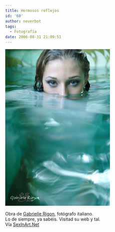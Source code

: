 ```yaml
---
title: Hermosos reflejos
id: '60'
author: neverbot
tags:
  - Fotografía
date: 2006-08-31 21:09:51
---
```


![Gabrielle Rigon](./hermosos-reflejos/GabrielleRigon.jpg "Gabrielle Rigon")

Obra de [Gabrielle Rigon](http://www.gabrielerigon.it/pages/gelleriesset.htm), fotógrafo italiano.  
Lo de siempre, ya sabéis. Visitad su web y tal.  
Vía [SexInArt.Net](http://www.sexinart.net/2006/08/29/gabriele-rigon/)